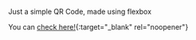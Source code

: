 Just a simple QR Code, made using flexbox

You can [check here!](https://ntwiler.github.io/simple-qr-code-flexbox/){:target="\_blank" rel="noopener"}
